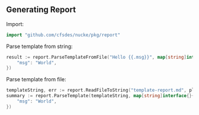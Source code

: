 ## Generating Report

Import:

```go
import "github.com/cfsdes/nucke/pkg/report"
```

Parse template from string:

```go
result := report.ParseTemplateFromFile("Hello {{.msg}}", map[string]interface{}{
    "msg": "World",
})
```

Parse template from file:

```go
templateString, err := report.ReadFileToString("template-report.md", pluginName)
summary := report.ParseTemplate(templateString, map[string]interface{}{
    "msg": "World",
})
```
